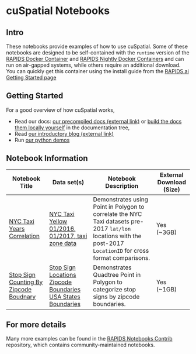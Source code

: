 # cuSpatial Notebooks
## Intro
These notebooks provide examples of how to use cuSpatial.  Some of these notebooks are designed to be self-contained with the `runtime` version of the [RAPIDS Docker Container](https://hub.docker.com/r/rapidsai/rapidsai/) and [RAPIDS Nightly Docker Containers](https://hub.docker.com/r/rapidsai/rapidsai-nightly) and can run on air-gapped systems, while others require an additional download.  You can quickly get this container using the install guide from the [RAPIDS.ai Getting Started page](https://rapids.ai/start.html#get-rapids)

## Getting Started
For a good overview of how cuSpatial works, 
- Read our docs: [our precompiled docs (external link)](https://docs.rapids.ai/api/cuspatial/stable/api.html) or [build the docs them locally yourself](../docs/source/) in the
documentation tree, 
- Read [our introductory blog (external link)](https://medium.com/rapids-ai/releasing-cuspatial-to-accelerate-geospatial-and-spatiotemporal-processing-b686d8b32a9)
- Run [our python demos](../python/cuspatial/demos)


## Notebook Information
Notebook Title | Data set(s) | Notebook Description | External Download (Size)
--- | --- | --- | ---
[NYC Taxi Years Correlation](nyc_taxi_years_correlation.ipynb) | [NYC Taxi Yellow 01/2016, 01/2017, taxi zone data](https://www1.nyc.gov/site/tlc/about/tlc-trip-record-data.page) | Demonstrates using Point in Polygon to correlate the NYC Taxi datasets pre-2017 `lat/lon` locations with the post-2017 `LocationID` for cross format comparisons. | Yes (~3GB)
[Stop Sign Counting By Zipcode Boudnary](ZipCodes_Stops_PiP_cuSpatial.ipynb) | [Stop Sign Locations](https://wiki.openstreetmap.org/wiki/Tag:highway%3Dstop) [Zipcode Boundaries](https://catalog.data.gov/dataset/tiger-line-shapefile-2019-2010-nation-u-s-2010-census-5-digit-zip-code-tabulation-area-zcta5-na) [USA States Boundaries](https://wiki.openstreetmap.org/wiki/Tag:boundary%3Dadministrative) | Demonstrates Quadtree Point in Polygon to categorize stop signs by zipcode boundaries. | Yes (~1GB)

## For more details
Many more examples can be found in the [RAPIDS Notebooks
Contrib](https://github.com/rapidsai/notebooks-contrib) repository,
which contains community-maintained notebooks.
